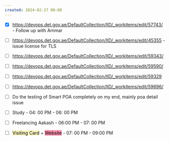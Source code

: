 ```yaml
---
created: 2024-02-27 00:08
---
```


- [x] https://devops.det.gov.ae/DefaultCollection/IID/_workitems/edit/57743/ - Follow up with Ammar
- [ ] https://devops.det.gov.ae/DefaultCollection/IID/_workitems/edit/45355 - issue license for TLS
- [ ] https://devops.det.gov.ae/DefaultCollection/IID/_workitems/edit/59343/
- [ ] https://devops.det.gov.ae/DefaultCollection/IID/_workitems/edit/59590/
- [ ] https://devops.det.gov.ae/DefaultCollection/IID/_workitems/edit/59329
- [ ] https://devops.det.gov.ae/DefaultCollection/IID/_workitems/edit/59696/


- [ ] Do the testing of Smart POA completely on my end, mainly poa detail issue
- [ ] Study - 04: 00 PM - 06: 00 PM
- [ ] Freelancing Aakash - 06:00 PM - 07: 00 PM
- [ ] <mark style="background: #FFF3A3A6;">Visiting Card</mark> + <mark style="background: #FF5582A6;">Website</mark> - 07: 00 PM - 09:00 PM